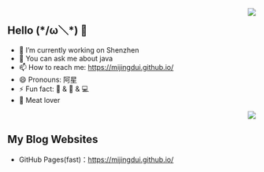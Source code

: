 <a href="https://github.com/mijingduI/">
  <img align="right" src="https://github-readme-stats.vercel.app/api?username=mijingduI&theme=algolia&count_private=true&show_icons=true" />
</a>

## Hello (\*/ω＼*) 👋

- 🔭 I’m currently working on Shenzhen
- 💬 You can ask me about java
- 📫 How to reach me: <https://mijingdui.github.io/>
- 😄 Pronouns: 阿星
- ⚡ Fun fact: 🏀 & 🏃‍ & 💻
- :meat_on_bone: Meat lover

<a href="https://github.com/mijingduI/">
  <div align="right"> <img src="https://github-readme-stats.vercel.app/api/top-langs/?username=mijingduI&hide_title=true&hide_border=true&layout=compact&langs_count=6&text_color=000&icon_color=fff&bg_color=0,52fa5a,4dfcff,c64dff&theme=graywhite" /> </div>
</a>

## My Blog Websites
- GitHub Pages(fast)：<https://mijingdui.github.io/>

